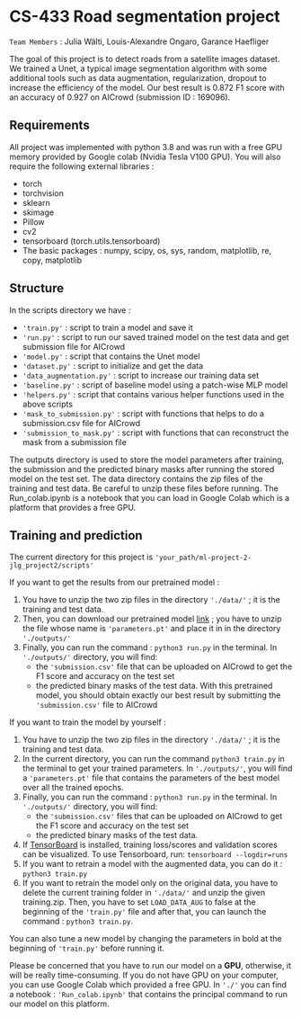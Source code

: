 # CS-433 Road segmentation project

`Team Members` : Julia Wälti, Louis-Alexandre Ongaro, Garance Haefliger

The goal of this project is to detect roads from a satellite images dataset. We trained a Unet, a typical image segmentation algorithm with some additional tools such as data augmentation, regularization, dropout to increase the efficiency of the model. Our best result is 0.872 F1 score with an accuracy of 0.927 on AICrowd (submission ID : 169096).


## Requirements
All project was implemented with python 3.8 and was run with a free GPU memory provided by Google colab (Nvidia Tesla V100 GPU). You will also require the following external libraries :
* torch
* torchvision
* sklearn
* skimage
* Pillow
* cv2
* tensorboard (torch.utils.tensorboard)
* The basic packages : numpy, scipy, os, sys, random, matplotlib, re, copy, matplotlib


## Structure
In the scripts directory we have :
- `'train.py'` : script to train a model and save it
- `'run.py'` : script to run our saved trained model on the test data and get submission file for AICrowd
- `'model.py'` : script that contains the Unet model
- `'dataset.py'` : script to initialize and get the data
- `'data_augmentation.py'` : script to increase our training data set
- `'baseline.py'` : script of baseline model using a patch-wise MLP model
- `'helpers.py'` : script that contains various helper functions used in the above scripts
- `'mask_to_submission.py'` : script with functions that helps to do a submission.csv file for AICrowd
- `'submission_to_mask.py'` : script with functions that can reconstruct the mask from a submission file

The outputs directory is used to store the model parameters after training, the submission and the predicted binary masks after running the stored model on the test set. The data directory contains the zip files of the training and test data. Be careful to unzip these files before running. The Run_colab.ipynb is a notebook that you can load in Google Colab which is a platform that provides a free GPU.


## Training and prediction

The current directory for this project is `'your_path/ml-project-2-jlg_project2/scripts'`

If you want to get the results from our pretrained model :
1. You have to unzip the two zip files in the directory `'./data/'` ; it is the training and test data.
2. Then, you can download our pretrained model [link](https://drive.google.com/file/d/1tCJs0LqV1BapljetbS_ztGNu2VPYrDZE/view?usp=sharing) ; you have to unzip the file whose name is `'parameters.pt'` and place it in in the directory `'./outputs/'`
3. Finally, you can run the command : `python3 run.py` in the terminal. In `'./outputs/'` directory, you will find:
	* the `'submission.csv'` file that can be uploaded on AICrowd to get the F1 score and accuracy on the test set
	* the predicted binary masks of the test data. 
With this pretrained model, you should obtain exactly our best result by submitting the `'submission.csv'` file to AICrowd

If you want to train the model by yourself :
1. You have to unzip the two zip files in the directory `'./data/'` ; it is the training and test data.
2. In the current directory, you can run the command `python3 train.py` in the terminal to get your trained parameters. In `'./outputs/'`, you will find a `'parameters.pt'` file that contains the parameters of the best model over all the trained epochs.
3. Finally, you can run the command : `python3 run.py` in the terminal. In `'./outputs/'` directory, you will find:
	* the `'submission.csv'` files that can be uploaded on AICrowd to get the F1 score and accuracy on the test set 
	* the predicted binary masks of the test data.
4. If [TensorBoard](https://pytorch.org/tutorials/recipes/recipes/tensorboard_with_pytorch.html) is installed, training loss/scores and validation scores can be visualized. To use Tensorboard, run: `tensorboard --logdir=runs`
5. If you want to retrain a model with the augmented data, you can do it : `python3 train.py`
6. If you want to retrain the model only on the original data, you have to delete the current training folder in `'./data/'` and unzip the given training.zip. Then, you have to set `LOAD_DATA_AUG` to false at the beginning of the `'train.py'` file and after that, you can launch the command : `python3 train.py`.

You can also tune a new model by changing the parameters in bold at the beginning of `'train.py'` before running it. 

Please be concerned that you have to run our model on a **GPU**, otherwise, it will be really time-consuming. If you do not have GPU on your computer, you can use Google Colab which provided a free GPU. In `'./'` you can find a notebook : `'Run_colab.ipynb'` that contains the principal command to run our model on this platform.









